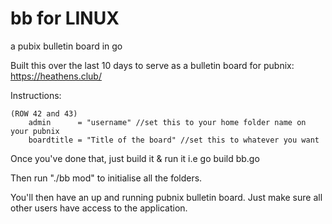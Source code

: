 # bb for LINUX
a pubix bulletin board in go

Built this over the last 10 days to serve as a 
bulletin board for pubnix: https://heathens.club/

Instructions:

```
(ROW 42 and 43)
	admin      = "username" //set this to your home folder name on your pubnix
	boardtitle = "Title of the board" //set this to whatever you want
```
Once you've done that, just build it & run it i.e
go build bb.go

Then run "./bb mod" to initialise all the folders.

You'll then have an up and running pubnix bulletin board. Just make sure all other users have access to the application.

